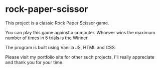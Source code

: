 # rock-paper-scissor

This project is a classic Rock Paper Scissor game. 

You can play this game against a computer. Whoever wins the maximum number of times in 5 trials is the Winner.

The program is built using Vanilla JS, HTML and CSS.


Please visit my portfolio site for other such projects, I'll really appreciate and thank you for your time.
